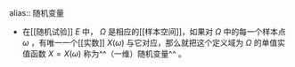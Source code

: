 alias:: 随机变量

- 在[[随机试验]] $E$ 中， $\Omega$ 是相应的[[样本空间]]，如果对 $\Omega$ 中的每一个样本点 $\omega$ ，有唯一一个[[实数]] $X(\omega)$ 与它对应，那么就把这个定义域为 $\Omega$ 的单值实值函数 $X=X(\omega)$ 称为^^（一维）随机变量^^ 。